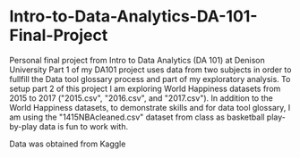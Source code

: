 # Intro-to-Data-Analytics-DA-101-Final-Project
Personal final project from Intro to Data Analytics (DA 101) at Denison University
Part 1 of my DA101 project uses data from two subjects in order to fullfill the Data tool glossary process 
and part of my exploratory analysis. 
To setup part 2 of this project I am exploring World Happiness datasets from 2015 to 2017 
("2015.csv", "2016.csv", and "2017.csv"). 
In addition to the World Happiness datasets, to demonstrate skills and for data tool glossary, 
I am using the "1415NBAcleaned.csv" dataset from class as basketball play-by-play data is fun to work with. 

Data was obtained from Kaggle
